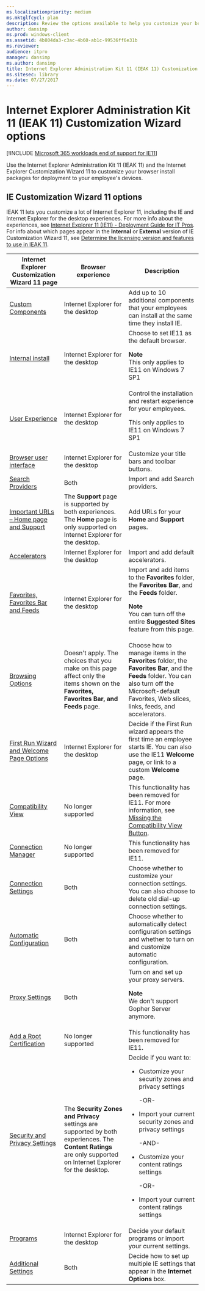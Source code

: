 ```yaml
---
ms.localizationpriority: medium
ms.mktglfcycl: plan
description: Review the options available to help you customize your browser install packages for deployment to your employee's devices.
author: dansimp
ms.prod: windows-client
ms.assetid: 4b804da3-c3ac-4b60-ab1c-99536ff6e31b
ms.reviewer: 
audience: itpro
manager: dansimp
ms.author: dansimp
title: Internet Explorer Administration Kit 11 (IEAK 11) Customization Wizard options (Internet Explorer Administration Kit 11 for IT Pros)
ms.sitesec: library
ms.date: 07/27/2017
---
```



# Internet Explorer Administration Kit 11 (IEAK 11) Customization Wizard options

[!INCLUDE [Microsoft 365 workloads end of support for IE11](../includes/microsoft-365-ie-end-of-support.md)]

Use the Internet Explorer Administration Kit 11 (IEAK 11) and the Internet Explorer Customization Wizard 11 to customize your browser install packages for deployment to your employee's devices.

## IE Customization Wizard 11 options
IEAK 11 lets you customize a lot of Internet Explorer 11, including the IE and Internet Explorer for the desktop experiences. For more info about the experiences, see [Internet Explorer 11 (IE11) - Deployment Guide for IT Pros](../ie11-deploy-guide/index.md). For info about which pages appear in the **Internal** or **External** version of IE Customization Wizard 11, see [Determine the licensing version and features to use in IEAK 11](licensing-version-and-features-ieak11.md).

|Internet Explorer Customization Wizard 11 page |Browser experience                  |Description                  |
|-----------------------------------------------|------------------------------------|-----------------------------|
|[Custom Components](custom-components-ieak11-wizard.md) |Internet Explorer for the desktop |Add up to 10 additional components that your employees can install at the same time they install IE. |
|[Internal install](internal-install-ieak11-wizard.md) |Internet Explorer for the desktop |Choose to set IE11 as the default browser.<p>**Note**<br>This only applies to IE11 on Windows 7 SP1 |
|[User Experience](user-experience-ieak11-wizard.md) |Internet Explorer for the desktop |Control the installation and restart experience for your employees.<p>This only applies to IE11 on Windows 7 SP1 |
|[Browser user interface](browser-ui-ieak11-wizard.md) |Internet Explorer for the desktop |Customize your title bars and toolbar buttons. |
|[Search Providers](search-providers-ieak11-wizard.md) |Both |Import and add Search providers. |
|[Important URLs – Home page and Support](important-urls-home-page-and-support-ieak11-wizard.md) |The **Support** page is supported by both experiences. The **Home** page is only supported on Internet Explorer for the desktop. |Add URLs for your **Home** and **Support** pages. |
|[Accelerators](accelerators-ieak11-wizard.md) |Internet Explorer for the desktop |Import and add default accelerators. |
|[Favorites, Favorites Bar and Feeds](favorites-favoritesbar-and-feeds-ieak11-wizard.md) |Internet Explorer for the desktop |Import and add items to the **Favorites** folder, the **Favorites Bar**, and the **Feeds** folder.<p>**Note**<br>You can turn off the entire **Suggested Sites** feature from this page. |
|[Browsing Options](browsing-options-ieak11-wizard.md) |Doesn't apply. The choices that you make on this page affect only the items shown on the **Favorites, Favorites Bar, and Feeds** page. |Choose how to manage items in the **Favorites** folder, the **Favorites Bar**, and the **Feeds** folder. You can also turn off the Microsoft-default Favorites, Web slices, links, feeds, and accelerators. |
|[First Run Wizard and Welcome Page Options](first-run-and-welcome-page-ieak11-wizard.md) |Internet Explorer for the desktop |Decide if the First Run wizard appears the first time an employee starts IE. You can also use the IE11 **Welcome** page, or link to a custom **Welcome** page. |
|[Compatibility View](compat-view-ieak11-wizard.md) |No longer supported |This functionality has been removed for IE11. For more information, see [Missing the Compatibility View Button](../ie11-deploy-guide/missing-the-compatibility-view-button.md). |
|[Connection Manager](connection-mgr-ieak11-wizard.md) |No longer supported |This functionality has been removed for IE11. |
|[Connection Settings](connection-settings-ieak11-wizard.md) |Both |Choose whether to customize your connection settings. You can also choose to delete old dial-up connection settings. |
|[Automatic Configuration](auto-config-ieak11-wizard.md) |Both |Choose whether to automatically detect configuration settings and whether to turn on and customize automatic configuration. |
|[Proxy Settings](proxy-settings-ieak11-wizard.md) |Both |Turn on and set up your proxy servers.<p>**Note**<br>We don't support Gopher Server anymore. |
|[Add a Root Certification](add-root-certificate-ieak11-wizard.md) |No longer supported |This functionality has been removed for IE11. |
|[Security and Privacy Settings](security-and-privacy-settings-ieak11-wizard.md) |The **Security Zones and Privacy** settings are supported by both experiences. The **Content Ratings** are only supported on Internet Explorer for the desktop. |Decide if you want to:<ul><li>Customize your security zones and privacy settings</li><p>-OR-<p><li>Import your current security zones and privacy settings</li><p>-AND-<p><li>Customize your content ratings settings</li><p>-OR-<p><li>Import your current content ratings settings</li></ul> |
|[Programs](programs-ieak11-wizard.md) |Internet Explorer for the desktop |Decide your default programs or import your current settings. |
|[Additional Settings](additional-settings-ieak11-wizard.md) |Both |Decide how to set up multiple IE settings that appear in the **Internet Options** box. |

